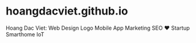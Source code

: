 # hoangdacviet.github.io
Hoang Dac Viet: Web Design Logo Mobile App Marketing SEO ❤️ Startup Smarthome IoT

